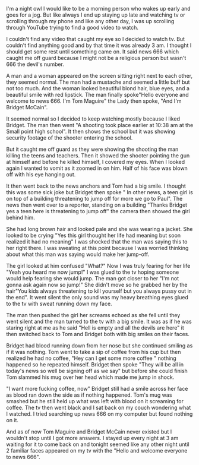 I'm a night owl I would like to be a morning person who wakes up early and goes for a jog. But like always I end up staying up late and watching tv or scrolling through my phone and like any other day, I was up scrolling through YouTube trying to find a good video to watch.

I couldn't find any video that caught my eye so I decided to watch tv. But couldn't find anything good and by that time it was already 3 am. I thought I should get some rest until something came on. It said news 666 which caught me off guard because I might not be a religious person but wasn't 666 the devil's number. 

A man and a woman appeared on the screen sitting right next to each other, they seemed normal. The man had a mustache and seemed a little buff but not too much. And the woman looked beautiful blond hair, blue eyes, and a beautiful smile with red lipstick. The man finally spoke"Hello everyone and welcome to news 666. I'm Tom Maguire" the Lady then spoke, "And I'm Bridget McCain".

It seemed normal so I decided to keep watching mostly because I liked Bridget. The man then went "A shooting took place earlier at 10:38 am at the Small point high school". It then shows the school but it was showing security footage of the shooter entering the school.

But it caught me off guard as they were showing the shooting the man killing the teens and teachers. Then it showed the shooter pointing the gun at himself and before he killed himself, I covered my eyes. When I looked again I wanted to vomit as it zoomed in on him. Half of his face was blown off with his eye hanging out.

It then went back to the news anchors and Tom had a big smile. I thought this was some sick joke but Bridget then spoke " In other news, a teen girl is on top of a building threatening to jump off for more we go to Paul". The news then went over to a reporter, standing on a building "Thanks Bridget yes a teen here is threatening to jump off" the camera then showed the girl behind him.

She had long brown hair and looked pale and she was wearing a jacket. She looked to be crying "Yes this girl thought her life had meaning but soon realized it had no meaning" I was shocked that the man was saying this to her right there. I was sweating at this point because I was worried thinking about what this man was saying would make her jump-off.

The girl looked at him confused "What?" Now I  was truly fearing for her life "Yeah you heard me now jump!" I was glued to the tv hoping someone would help fearing she would jump. The man got closer to her "I'm not gonna ask again now so jump!" She didn't move so he grabbed her by the hair"You kids always threatening to kill yourself but you always pussy out in the end". It went silent the only sound was my heavy breathing eyes glued to the tv with sweat running down my face.

The man then pushed the girl her screams echoed as she fell until they went silent and the man turned to the tv with a big smile. It was as if he was staring right at me as he said "Hell is empty and all the devils are here" it then switched back to Tom and Bridget both with big smiles on their faces. 

Bridget had blood running down from her nose but she continued smiling as if it was nothing. Tom went to take a sip of coffee from his cup but then realized he had no coffee, "Hey can I get some more coffee " nothing happened so he repeated himself. Bridget then spoke "They will be all in today's news so well be signing off as we say" but before she could finish Tom slammed his mug over her head which made me jump in shock.

"I want more fucking coffee, now" Bridget still had a smile across her face as blood ran down the side as if nothing happened. Tom's mug was smashed but he still held up what was left with blood on it screaming for coffee. The tv then went black and I sat back on my couch wondering what I watched. I tried searching up news 666 on my computer but found nothing on it.

And as of now Tom Maguire and Bridget McCain never existed but I wouldn't stop until I got more answers. I stayed up every night at 3 am waiting for it to come back on and tonight seemed like any other night until 2 familiar faces appeared on my tv with the "Hello and welcome everyone to news 666".